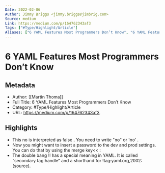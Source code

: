```yaml
---
Date: 2022-02-06
Author: Jimmy Briggs <jimmy.briggs@jimbrig.com>
Source: medium
Link: https://medium.com/p/164762343af3
Tags: ["#Type/Highlight/Article"]
Aliases: ["6 YAML Features Most Programmers Don’t Know", "6 YAML Features Most Programmers Don’t Know"]
---
```

# 6 YAML Features Most Programmers Don’t Know

## Metadata
- Author: [[Martin Thoma]]
- Full Title: 6 YAML Features Most Programmers Don’t Know
- Category: #Type/Highlight/Article
- URL: https://medium.com/p/164762343af3

## Highlights
- This no is interpreted as false . You need to write "no" or 'no' .
- Now you might want to insert a password to the dev and prod settings. You can do that by using the merge key<< :
- The double bang !! has a special meaning in YAML. It is called “secondary tag handle” and a shorthand for !tag:yaml.org,2002: (source).
